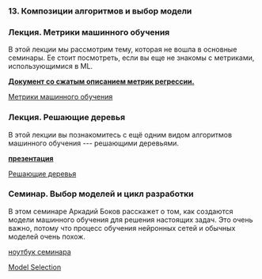 ### 13. Композиции алгоритмов и выбор модели

### Лекция. Метрики машинного обучения

В этой лекции мы рассмотрим тему, которая не вошла в основные семинары. Ее стоит посмотреть, если вы еще не знакомы с метриками, использующимися в ML.

[**Документ со сжатым описанием метрик регрессии.**](https://drive.google.com/file/d/15dC9L1Msm_lJhhePlzgi5ukUxBW5Rz2Q)

[Метрики машинного обучения](https://www.youtube.com/watch?v=TaTGunOAIK4)

### Лекция. Решающие деревья

В этой лекции вы познакомитесь с ещё одним видом алгоритмов машинного обучения --- решающими деревьями.

[**презентация**](./Лекция.%20Решающие%20деревья%20и%20композиции%20алгоритмов.pdf)

[Решающие деревья](https://www.youtube.com/watch?v=MJwAoWFTMWw)

### Семинар. Выбор моделей и цикл разработки

В этом семинаре Аркадий Боков расскажет о том, как создаются модели машинного обучения для решения настоящих задач. Это очень важно, потому что процесс обучения нейронных сетей и обычных моделей очень похож.

[ноутбук семинара](./model_selection_ensembles.ipynb)

[Model Selection](https://www.youtube.com/watch?v=B03CrtpYDi4)

